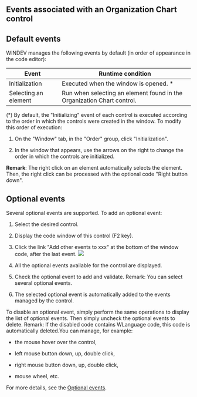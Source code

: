 


## Events associated with an Organization Chart control
			



<a name="NOTE1"></a>
<a name="NOTE1_1"></a>


## Default events
<a name="default_events_ELTTEXTE000110"></a>
WINDEV manages the following events by default (in order of appearance in the code editor):

| Event | Runtime condition |
| --- | --- |
| Initialization | Executed when the window is opened. \* |
| Selecting an element | Run when selecting an element found in the Organization Chart control. |


(\*) By default, the "Initializing" event of each control is executed according to the order in which the controls were created in the window. To modify this order of execution: 

1. On the "Window" tab, in the "Order" group, click "Initialization".

2. In the window that appears, use the arrows on the right to change the order in which the controls are initialized.




**Remark**: The right click on an element automatically selects the element. Then, the right click can be processed with the optional code "Right button down". 

<a name="NOTE3"></a>
<a name="NOTE3_1"></a>


## Optional events
<a name="optional_events_ELTTEXTE000134"></a>
Several optional events are supported.
To add an optional event:

1. Select the desired control.

2. Display the code window of this control (F2 key).

3. Click the link "Add other events to xxx" at the bottom of the window code, after the last event.  ![](https://doc.pcsoft.fr/en-US/images/image.awp?langid=3&name=Traitements_optionnels_WD_OK%20-%20HC%20N%B0001.gif)


4. All the optional events available for the control are displayed. 

5. Check the optional event to add and validate. 
	Remark: You can select several optional events. 

6. The selected optional event is automatically added to the events managed by the control.




To disable an optional event, simply perform the same operations to display the list of optional events. Then simply uncheck the optional events to delete. 
Remark: If the disabled code contains WLanguage code, this code is automatically deleted.You can manage, for example:

- the mouse hover over the control,

- left mouse button down, up, double click,

- right mouse button down, up, double click, 

- mouse wheel, etc.




For more details, see the [Optional events](../WDChamp/1014004.md).


